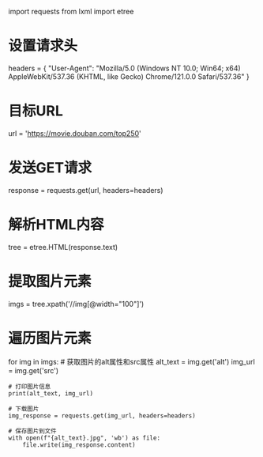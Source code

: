 import requests
from lxml import etree

# 设置请求头
headers = {
    "User-Agent": "Mozilla/5.0 (Windows NT 10.0; Win64; x64) AppleWebKit/537.36 (KHTML, like Gecko) Chrome/121.0.0 Safari/537.36"
}

# 目标URL
url = 'https://movie.douban.com/top250'

# 发送GET请求
response = requests.get(url, headers=headers)

# 解析HTML内容
tree = etree.HTML(response.text)

# 提取图片元素
imgs = tree.xpath('//img[@width="100"]')

# 遍历图片元素
for img in imgs:
    # 获取图片的alt属性和src属性
    alt_text = img.get('alt')
    img_url = img.get('src')

    # 打印图片信息
    print(alt_text, img_url)

    # 下载图片
    img_response = requests.get(img_url, headers=headers)

    # 保存图片到文件
    with open(f"{alt_text}.jpg", 'wb') as file:
        file.write(img_response.content)